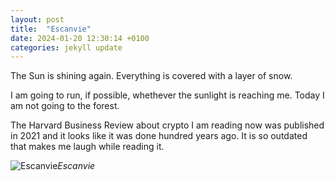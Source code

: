 ```yaml
---
layout: post
title:  "Escanvie"
date: 2024-01-20 12:30:14 +0100
categories: jekyll update
---
```


The Sun is shining again. Everything is covered with a layer of snow.   

I am going to run, if possible, whethever the sunlight is reaching me. Today I am not going to the forest.   


The Harvard Business Review about crypto I am reading now was published in 2021 and it looks like it was done hundred years ago. It is so outdated that makes me laugh while reading it.   




![Escanvie](https://lh3.googleusercontent.com/pw/ABLVV84Fk02RmBz_crdZlLHbaL_3CMUO0Lrq1szucJZAXhUw0sy2HH5MuD3ImgIYI2u9_-qm2l8ficgV8_iFCX9rJ9KXAKpvJ9gUZReNF1lmQalPah5U8Rg=w2400)*Escanvie*&nbsp;



[jekyll-docs]: https://jekyllrb.com/docs/home
[jekyll-gh]:   https://github.com/jekyll/jekyll
[jekyll-talk]: https://talk.jekyllrb.com/
